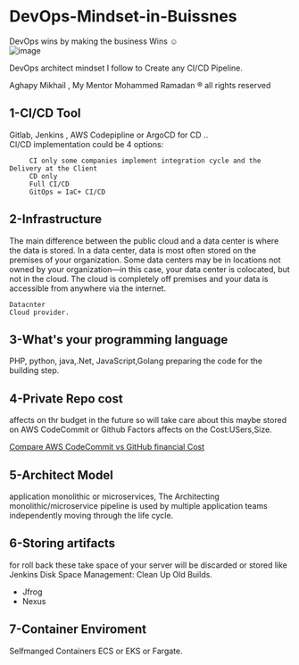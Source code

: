 
# DevOps-Mindset-in-Buissnes
DevOps wins by making the business Wins ☺️ <br>
![image](https://user-images.githubusercontent.com/46167070/159331173-7ff0904a-2fe2-4eef-9159-7cda62a0916f.png)



DevOps architect mindset I follow to Create any CI/CD Pipeline.

Aghapy Mikhail , My Mentor Mohammed Ramadan ® all rights reserved




##  1-CI/CD  Tool

Gitlab, Jenkins , AWS Codepipline or ArgoCD for CD .. <br>
CI/CD implementation could be 4 options: 
 
 ```
      CI only some companies implement integration cycle and the Delivery at the Client
      CD only 
      Full CI/CD 
      GitOps = IaC+ CI/CD
```

## 2-Infrastructure 
The main difference between the public cloud and a data center is where the data is stored. In a data center, data is most often stored on the premises of your organization. Some data centers may be in locations not owned by your organization—in this case, your data center is colocated, but not in the cloud. The cloud is completely off premises and your data is accessible from anywhere via the internet.

    Datacnter 
    Cloud provider.

## 3-What's your programming language 

PHP, python, java,.Net, JavaScript,Golang preparing the code for the building step.

## 4-Private Repo cost
affects on thr budget in the future so will take care about this maybe stored on AWS CodeCommit or Github Factors affects on the Cost:USers,Size.

[Compare AWS CodeCommit vs GitHub financial Cost](https://comparisons.financesonline.com/aws-codecommit-vs-github)



## 5-Architect Model 
 application monolithic or microservices, The Architecting monolithic/microservice pipeline is used by multiple application teams independently moving through the life cycle.  

## 6-Storing  artifacts
for roll back these take space of your server will be discarded or stored like Jenkins Disk Space Management: Clean Up Old Builds.
- Jfrog 
- Nexus
## 7-Container Enviroment
Selfmanged Containers ECS or EKS or Fargate.






